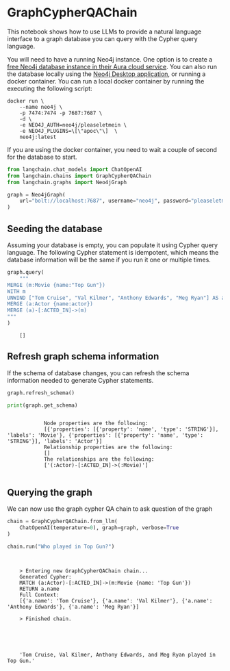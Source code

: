 # GraphCypherQAChain

This notebook shows how to use LLMs to provide a natural language interface to a graph database you can query with the Cypher query language.

<!-- WARNING: THIS FILE WAS AUTOGENERATED! DO NOT EDIT! Instead, edit the notebook w/the location & name as this file. -->

You will need to have a running Neo4j instance. One option is to create a [free Neo4j database instance in their Aura cloud service](https://neo4j.com/cloud/platform/aura-graph-database/). You can also run the database locally using the [Neo4j Desktop application](https://neo4j.com/download/), or running a docker container.
You can run a local docker container by running the executing the following script:

```
docker run \
    --name neo4j \
    -p 7474:7474 -p 7687:7687 \
    -d \
    -e NEO4J_AUTH=neo4j/pleaseletmein \
    -e NEO4J_PLUGINS=\[\"apoc\"\]  \
    neo4j:latest
```

If you are using the docker container, you need to wait a couple of second for the database to start.


```python
from langchain.chat_models import ChatOpenAI
from langchain.chains import GraphCypherQAChain
from langchain.graphs import Neo4jGraph
```


```python
graph = Neo4jGraph(
    url="bolt://localhost:7687", username="neo4j", password="pleaseletmein"
)
```

## Seeding the database

Assuming your database is empty, you can populate it using Cypher query language. The following Cypher statement is idempotent, which means the database information will be the same if you run it one or multiple times.


```python
graph.query(
    """
MERGE (m:Movie {name:"Top Gun"})
WITH m
UNWIND ["Tom Cruise", "Val Kilmer", "Anthony Edwards", "Meg Ryan"] AS actor
MERGE (a:Actor {name:actor})
MERGE (a)-[:ACTED_IN]->(m)
"""
)
```

<CodeOutputBlock lang="python">

```
    []
```

</CodeOutputBlock>

## Refresh graph schema information
If the schema of database changes, you can refresh the schema information needed to generate Cypher statements.


```python
graph.refresh_schema()
```


```python
print(graph.get_schema)
```

<CodeOutputBlock lang="python">

```
    
            Node properties are the following:
            [{'properties': [{'property': 'name', 'type': 'STRING'}], 'labels': 'Movie'}, {'properties': [{'property': 'name', 'type': 'STRING'}], 'labels': 'Actor'}]
            Relationship properties are the following:
            []
            The relationships are the following:
            ['(:Actor)-[:ACTED_IN]->(:Movie)']
            
```

</CodeOutputBlock>

## Querying the graph

We can now use the graph cypher QA chain to ask question of the graph


```python
chain = GraphCypherQAChain.from_llm(
    ChatOpenAI(temperature=0), graph=graph, verbose=True
)
```


```python
chain.run("Who played in Top Gun?")
```

<CodeOutputBlock lang="python">

```
    
    
    > Entering new GraphCypherQAChain chain...
    Generated Cypher:
    MATCH (a:Actor)-[:ACTED_IN]->(m:Movie {name: 'Top Gun'})
    RETURN a.name
    Full Context:
    [{'a.name': 'Tom Cruise'}, {'a.name': 'Val Kilmer'}, {'a.name': 'Anthony Edwards'}, {'a.name': 'Meg Ryan'}]
    
    > Finished chain.





    'Tom Cruise, Val Kilmer, Anthony Edwards, and Meg Ryan played in Top Gun.'
```

</CodeOutputBlock>
